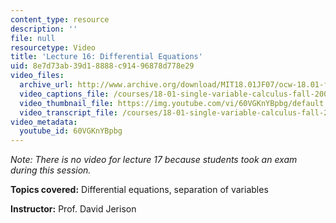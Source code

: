 ```yaml
---
content_type: resource
description: ''
file: null
resourcetype: Video
title: 'Lecture 16: Differential Equations'
uid: 8e7d73ab-39d1-8888-c914-96878d778e29
video_files:
  archive_url: http://www.archive.org/download/MIT18.01JF07/ocw-18.01-f07-lec16_300k.mp4
  video_captions_file: /courses/18-01-single-variable-calculus-fall-2006/34a4be3e2a4b5e09b2e3c763b9f8526e_60VGKnYBpbg.vtt
  video_thumbnail_file: https://img.youtube.com/vi/60VGKnYBpbg/default.jpg
  video_transcript_file: /courses/18-01-single-variable-calculus-fall-2006/f4f8327e623ce5b22ec2499f8a4b2afe_60VGKnYBpbg.pdf
video_metadata:
  youtube_id: 60VGKnYBpbg
---
```


_Note: There is no video for lecture 17 because students took an exam during this session._

**Topics covered:** Differential equations, separation of variables

**Instructor:** Prof. David Jerison